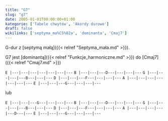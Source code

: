 ```yaml
---
title: "G7"
slug: "g7"
date: 2005-01-01T00:00:00+01:00
kategorie: ['Tabele chwytów', 'Akordy durowe']
draft: false
wikilinks: ['septyma_ma%C5%82a', 'dominanta', 'Cmaj7']
---
```

G-dur z [septymą małą]({{< relref "Septyma_mała.md" >}}).

G7 jest [dominantą]({{< relref "Funkcje_harmoniczne.md" >}}) do [Cmaj7]({{< relref "Cmaj7.md" >}})

`E |---|---|---|---|---|---|---`
`B |---|---|---D---|---|---|---`
`G |---|---|---|---B---|---|---`
`D |---|---|---F---|---|---|---`
`A |---|---|---|---|---|---|---`
`E |---|---|---G---|---|---|---`

lub

`E |---|---|---G---|---|---|---`
`B |---|---|---D---|---|---|---`
`G |---|---|---|---B---|---|---`
`D |---|---|---F---|---|---|---`
`A |---|---|---|---|---D---|---`
`E |---|---|---G---|---|---|---`


